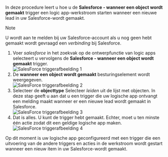 In deze procedure leert u hoe u de **Salesforce - wanneer een object wordt gemaakt** trigger een logic app-werkstroom starten wanneer een nieuwe lead in uw Salesforce-wordt gemaakt.

> [!NOTE]
> U wordt aan te melden bij uw Salesforce-account als u nog geen hebt gemaakt wordt gevraagd een *verbinding* bij Salesforce.  
> 
> 

1. Voer *salesforce* in het zoekvak op de ontwerpfunctie van logic apps selecteert u vervolgens de **Salesforce - wanneer een object wordt gemaakt** trigger.  
   ![SalesForce triggerafbeelding 1](./media/connectors-create-api-salesforce/trigger-1.png)   
2. De **wanneer een object wordt gemaakt** besturingselement wordt weergegeven.  
   ![SalesForce triggerafbeelding 2](./media/connectors-create-api-salesforce/trigger-2.png)   
3. Selecteer de **objecttype** Selecteer *leiden* uit de lijst met objecten. In deze stap geeft u aan dat u een trigger die uw logische app ontvangt een melding maakt wanneer er een nieuwe lead wordt gemaakt in Salesforce.   
   ![SalesForce triggerafbeelding 3](./media/connectors-create-api-salesforce/trigger-3.png)   
4. Dat is alles. U kunt de trigger hebt gemaakt. Echter, moet u ten minste één actie zodat dit een geldige logische app maken.    
   ![SalesForce triggerafbeelding 4](./media/connectors-create-api-salesforce/trigger-4.png)   

Op dit moment is uw logische app geconfigureerd met een trigger die een uitvoering van de andere triggers en acties in de werkstroom wordt gestart wanneer een nieuw item in uw Salesforce-wordt gemaakt.  


